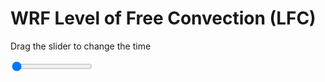 <h1>WRF Level of Free Convection (LFC)</h1>
<p>Drag the slider to change the time</p>

<div class="slidecontainer">
<input oninput='setImage(this)' class="slider" type="range" min="0" max="37" value="0" step="1" />
<img id='img'/>
</div>

<script>
var img = document.getElementById('img');
var img_array = ['/assets/images/wrf/lc_wrfout_d01_2020-06-23_12:00:00.png',
'/assets/images/wrf/lc_wrfout_d01_2020-06-23_13:00:00.png',
'/assets/images/wrf/lc_wrfout_d01_2020-06-23_14:00:00.png',
'/assets/images/wrf/lc_wrfout_d01_2020-06-23_15:00:00.png',
'/assets/images/wrf/lc_wrfout_d01_2020-06-23_16:00:00.png',
'/assets/images/wrf/lc_wrfout_d01_2020-06-23_17:00:00.png',
'/assets/images/wrf/lc_wrfout_d01_2020-06-23_18:00:00.png',
'/assets/images/wrf/lc_wrfout_d01_2020-06-23_19:00:00.png',
'/assets/images/wrf/lc_wrfout_d01_2020-06-23_20:00:00.png',
'/assets/images/wrf/lc_wrfout_d01_2020-06-23_21:00:00.png',
'/assets/images/wrf/lc_wrfout_d01_2020-06-23_22:00:00.png',
'/assets/images/wrf/lc_wrfout_d01_2020-06-23_23:00:00.png',
'/assets/images/wrf/lc_wrfout_d01_2020-06-24_00:00:00.png',
'/assets/images/wrf/lc_wrfout_d01_2020-06-24_01:00:00.png',
'/assets/images/wrf/lc_wrfout_d01_2020-06-24_02:00:00.png',
'/assets/images/wrf/lc_wrfout_d01_2020-06-24_03:00:00.png',
'/assets/images/wrf/lc_wrfout_d01_2020-06-24_04:00:00.png',
'/assets/images/wrf/lc_wrfout_d01_2020-06-24_05:00:00.png',
'/assets/images/wrf/lc_wrfout_d01_2020-06-24_06:00:00.png',
'/assets/images/wrf/lc_wrfout_d01_2020-06-24_07:00:00.png',
'/assets/images/wrf/lc_wrfout_d01_2020-06-24_08:00:00.png',
'/assets/images/wrf/lc_wrfout_d01_2020-06-24_09:00:00.png',
'/assets/images/wrf/lc_wrfout_d01_2020-06-24_10:00:00.png',
'/assets/images/wrf/lc_wrfout_d01_2020-06-24_11:00:00.png',
'/assets/images/wrf/lc_wrfout_d01_2020-06-24_12:00:00.png',
'/assets/images/wrf/lc_wrfout_d01_2020-06-24_13:00:00.png',
'/assets/images/wrf/lc_wrfout_d01_2020-06-24_14:00:00.png',
'/assets/images/wrf/lc_wrfout_d01_2020-06-24_15:00:00.png',
'/assets/images/wrf/lc_wrfout_d01_2020-06-24_16:00:00.png',
'/assets/images/wrf/lc_wrfout_d01_2020-06-24_17:00:00.png',
'/assets/images/wrf/lc_wrfout_d01_2020-06-24_18:00:00.png',
'/assets/images/wrf/lc_wrfout_d01_2020-06-24_19:00:00.png',
'/assets/images/wrf/lc_wrfout_d01_2020-06-24_20:00:00.png',
'/assets/images/wrf/lc_wrfout_d01_2020-06-24_21:00:00.png',
'/assets/images/wrf/lc_wrfout_d01_2020-06-24_22:00:00.png',
'/assets/images/wrf/lc_wrfout_d01_2020-06-24_23:00:00.png',
'/assets/images/wrf/lc_wrfout_d01_2020-06-25_00:00:00.png',];
function setImage(obj)
{
        var value = obj.value;
        img.src = img_array[value];

}
</script>
